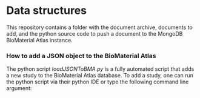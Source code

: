 <h1> Data structures </h1>

This repository contains a folder with the document archive, documents to add, and the python source code to push a document to the MongoDB BioMaterial Atlas instance.

<h3> How to add a JSON object to the BioMaterial Atlas </h3>
The python script <i>loadJSONToBMA.py</i> is a fully automated script that adds a new study to the BioMaterial Atlas database. To add a study, one can run the python script via their python IDE or type the following command line argument:

